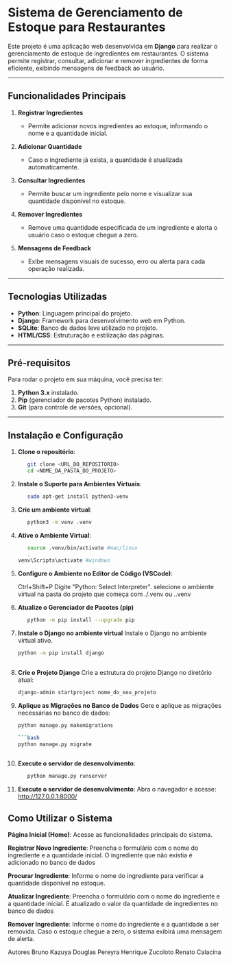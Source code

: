 # **Sistema de Gerenciamento de Estoque para Restaurantes**

Este projeto é uma aplicação web desenvolvida em **Django** para realizar o gerenciamento de estoque de ingredientes em restaurantes. O sistema permite registrar, consultar, adicionar e remover ingredientes de forma eficiente, exibindo mensagens de feedback ao usuário.

---

## **Funcionalidades Principais**

1. **Registrar Ingredientes**  
   - Permite adicionar novos ingredientes ao estoque, informando o nome e a quantidade inicial.

2. **Adicionar Quantidade**  
   - Caso o ingrediente já exista, a quantidade é atualizada automaticamente.

3. **Consultar Ingredientes**  
   - Permite buscar um ingrediente pelo nome e visualizar sua quantidade disponível no estoque.

4. **Remover Ingredientes**  
   - Remove uma quantidade especificada de um ingrediente e alerta o usuário caso o estoque chegue a zero.

5. **Mensagens de Feedback**  
   - Exibe mensagens visuais de sucesso, erro ou alerta para cada operação realizada.

---

## **Tecnologias Utilizadas**

- **Python**: Linguagem principal do projeto.  
- **Django**: Framework para desenvolvimento web em Python.  
- **SQLite**: Banco de dados leve utilizado no projeto.  
- **HTML/CSS**: Estruturação e estilização das páginas.  

---

## **Pré-requisitos**

Para rodar o projeto em sua máquina, você precisa ter:  
1. **Python 3.x** instalado.  
2. **Pip** (gerenciador de pacotes Python) instalado.  
3. **Git** (para controle de versões, opcional).

---

## **Instalação e Configuração**

1. **Clone o repositório**:
   ```bash
      git clone <URL_DO_REPOSITORIO>
      cd <NOME_DA_PASTA_DO_PROJETO>

2. **Instale o Suporte para Ambientes Virtuais**:
   ```bash
      sudo apt-get install python3-venv

3. **Crie um ambiente virtual**:
    ```bash
       python3 -m venv .venv

4. **Ative o Ambiente Virtual**:
   ```bash
      source .venv/bin/activate #mac/linux
      .
   venv\Scripts\activate #windows

5. **Configure o Ambiente no Editor de Código (VSCode)**:
   
   Ctrl+Shift+P
   Digite "Python: Select Interpreter".
   selecione o ambiente virtual na pasta do projeto que começa com ./.venv ou .\.venv

6. **Atualize o Gerenciador de Pacotes (pip)**
   ```bash
      python -m pip install --upgrade pip


7. **Instale o Django no ambiente virtual**
Instale o Django no ambiente virtual ativo.
   ```bash
   python -m pip install django
      
8. **Crie o Projeto Django**
Crie a estrutura do projeto Django no diretório atual:
   ```bash
   django-admin startproject nome_do_seu_projeto


9. **Aplique as Migrações no Banco de Dados**
Gere e aplique as migrações necessárias no banco de dados:

   ```bash
   python manage.py makemigrations

   ```bash
   python manage.py migrate
      
10. **Execute o servidor de desenvolvimento**:
    ```bash
       python manage.py runserver

11. **Execute o servidor de desenvolvimento**:
   Abra o navegador e acesse:
   http://127.0.0.1:8000/


## **Como Utilizar o Sistema**

**Página Inicial (Home)**:
        Acesse as funcionalidades principais do sistema.

**Registrar Novo Ingrediente**:
        Preencha o formulário com o nome do ingrediente e a quantidade inicial.
        O ingrediente que não existia é adicionado no banco de dados

**Procurar Ingrediente**:
        Informe o nome do ingrediente para verificar a quantidade disponível no estoque.

**Atualizar Ingrediente**:
        Preencha o formulário com o nome do ingrediente e a quantidade inicial.
        É atualizado o valor da quantidade de ingredientes no banco de dados

**Remover Ingrediente**:
        Informe o nome do ingrediente e a quantidade a ser removida.
        Caso o estoque chegue a zero, o sistema exibirá uma mensagem de alerta.


Autores
Bruno Kazuya
Douglas Pereyra
Henrique Zucoloto
Renato Calacina
